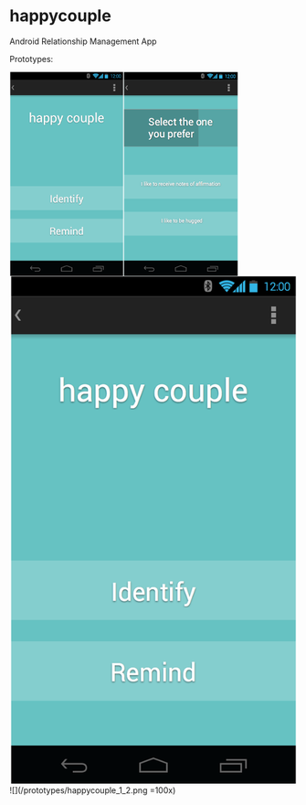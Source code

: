 # happycouple
Android Relationship Management App

Prototypes:

<img src="/prototypes/happycouple_1.png" align="left" height="357" width="200">
<img src="/prototypes/happycouple_1_2.png" align="left" height="357" width="200">

![](/prototypes/happycouple_1.png)
![](/prototypes/happycouple_1_2.png =100x)
